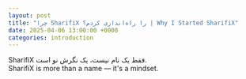 ```yaml
---
layout: post
title: "چرا SharifiX را راه‌اندازی کردم؟ | Why I Started SharifiX"
date: 2025-04-06 13:00:00 +0000
categories: introduction
---
```


SharifiX فقط یک نام نیست، یک نگرش نو است.  
SharifiX is more than a name — it's a mindset.
